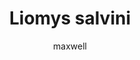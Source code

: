---
layout: post
author: maxwell
title: Liomys salvini
description: 
tags: []
image: 
  feature: 
  credit: 
  creditlink: 
permalink: liomys-salvini
---